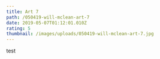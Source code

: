 ```yaml
---
title: Art 7
path: /050419-will-mclean-art-7
date: 2019-05-07T01:12:01.010Z
rating: 5
thumbnail: /images/uploads/050419-will-mclean-art-7.jpg
---
```

test